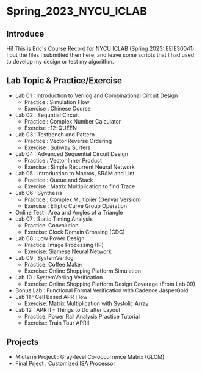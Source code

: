 # Spring_2023_NYCU_ICLAB
## Introduce
Hi! This is Eric's Course Record for NYCU ICLAB (Spring 2023: EEIE30041). I put the files I submitted then here, and leave some scripts that I had used to develop 
my design or test my algorithm.


## Lab Topic & Practice/Exercise
- Lab 01 : Introduction to Verilog and Combinational Circuit Design
    - Practice : Simulation Flow
    - Exercise : Chinese Course
- Lab 02 : Sequntial Circuit
    - Practice : Complex Number Calculator
    - Exercise : 12-QUEEN
- Lab 03 : Testbench and Pattern
    - Practice : Vector Reverse Ordering
    - Exercise : Subway Surfers
- Lab 04 : Advanced Sequential Circuit Design
    - Practice : Vector Inner Product
    - Exercise : Simple Recurrent Neural Network
- Lab 05 : Introduction to Macros, SRAM and Lint
    - Practice : Queue and Stack 
    - Exercise : Matrix Multiplication to find Trace
- Lab 06 : Synthesis
    - Practice : Complex Multiplier (Genvar Version)
    - Exercise : Elliptic Curve Group Operation
- Online Test :     Area and Angles of a Triangle
- Lab 07 : Static Timing Analysis
    - Practice: Convolution
    - Exercise: Clock Domain Crossing (CDC)
- Lab 08 : Low Power Design
    - Practice: Image Processing (IP)
    - Exercise: Siamese Neural Network
- Lab 09 : SystemVerilog
    - Practice: Coffee Maker
    - Exercise: Online Shopping Platform Simulation
- Lab 10 : SystemVerilog Verification
    - Exercise: Online Shopping Platform Design Coverage (From Lab 09)
- Bonus Lab : Functional Formal Verification with Cadence JasperGold
- Lab 11 : Cell Based APR Flow
    - Exercise: Matrix Multiplication with Systolic Array
- Lab 12 : APR II - Things to Do after Layout
    - Practice: Power Rail Analysis Practice Tutorial
    - Exercise: Train Tour APRII

## Projects
- Midterm Project : Gray-level Co-occurrence Matrix (GLCM)
- Final Prject :    Customized ISA Processor